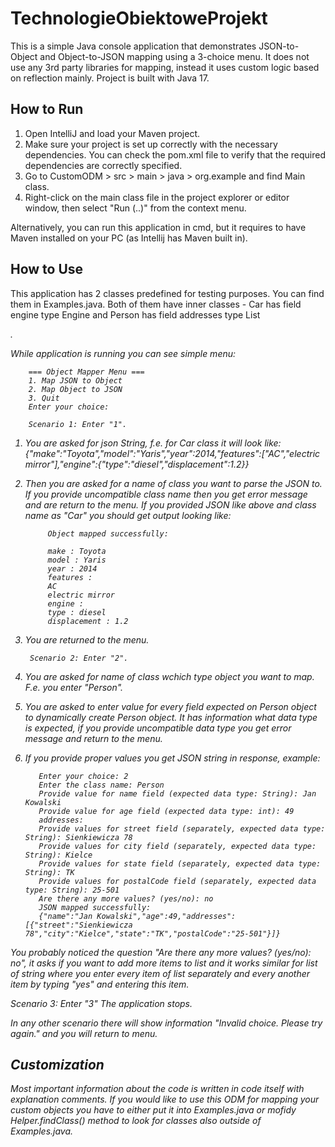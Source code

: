 # TechnologieObiektoweProjekt

This is a simple Java console application that demonstrates JSON-to-Object and Object-to-JSON mapping using a 3-choice menu. It does not use any 3rd party libraries for mapping, instead it uses custom logic based on reflection mainly. Project is built with Java 17.

## How to Run

1. Open IntelliJ and load your Maven project.
2. Make sure your project is set up correctly with the necessary dependencies. You can check the pom.xml file to verify that the required dependencies are correctly specified.
3. Go to CustomODM > src > main > java > org.example and find Main class.
4. Right-click on the main class file in the project explorer or editor window, then select "Run (..)" from the context menu.

Alternatively, you can run this application in cmd, but it requires to have Maven installed on your PC (as Intellij has Maven built in).


## How to Use

This application has 2 classes predefined for testing purposes. You can find them in Examples.java. Both of them have inner classes - Car has field engine type Engine and Person has field addresses type List<Address>.

While application is running you can see simple menu:

        === Object Mapper Menu ===
        1. Map JSON to Object
        2. Map Object to JSON
        3. Quit
        Enter your choice: 

        Scenario 1: Enter "1".
1. You are asked for json String, f.e. for Car class it will look like: {"make":"Toyota","model":"Yaris","year":2014,"features":["AC","electric mirror"],"engine":{"type":"diesel","displacement":1.2}}
2. Then you are asked for a name of class you want to parse the JSON to. If you provide uncompatible class name then you get error message and are return to the menu. If you provided JSON like above and class name
  as "Car" you should get output looking like:

            Object mapped successfully:
            
            make : Toyota
            model : Yaris
            year : 2014
            features : 
            AC
            electric mirror
            engine : 
            type : diesel
            displacement : 1.2
   
3. You are returned to the menu.
   
        Scenario 2: Enter "2".
1. You are asked for name of class wchich type object you want to map. F.e. you enter "Person".
2. You are asked to enter value for every field expected on Person object to dynamically create Person object. It has information what data type is expected, if you provide uncompatible data type you get error message and   return to the menu.
3. If you provide proper values you get JSON string in response, example:

          Enter your choice: 2
          Enter the class name: Person
          Provide value for name field (expected data type: String): Jan Kowalski
          Provide value for age field (expected data type: int): 49
          addresses: 
          Provide values for street field (separately, expected data type: String): Sienkiewicza 78
          Provide values for city field (separately, expected data type: String): Kielce
          Provide values for state field (separately, expected data type: String): TK
          Provide values for postalCode field (separately, expected data type: String): 25-501
          Are there any more values? (yes/no): no
          JSON mapped successfully:
          {"name":"Jan Kowalski","age":49,"addresses":[{"street":"Sienkiewicza 78","city":"Kielce","state":"TK","postalCode":"25-501"}]}

You probably noticed the question "Are there any more values? (yes/no): no", it asks if you want to add more items to list and it works similar for list of string where you enter every item of list separately and every
another item by typing "yes" and entering this item.

  Scenario 3: Enter "3"
The application stops.

In any other scenario there will show information "Invalid choice. Please try again." and you will return to menu.

## Customization

Most important information about the code is written in code itself with explanation comments. If you would like to use this ODM for mapping your custom objects you have to either put it into Examples.java or mofidy Helper.findClass() method to look for classes also outside of Examples.java.

